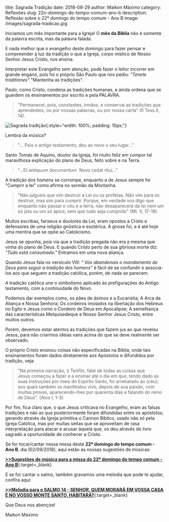 title: Sagrada Tradição
date: 2018-08-29
author: Maikon Máximo
category: Reflexões
slug: 22o-domingo-do-tempo-comum-ano-b
description: Reflexão sobre o 22º domingo do tempo comum - Ano B
image: /images/sagrada-tradicao.jpg

Iniciamos um mês importante para a Igreja! O **mês da Bíblia** não é somente da palavra escrita, mas da palavra falada.

E nada melhor que o evangelho deste domingo para fazer pensar e compreender à luz da tradição o que a Igreja, corpo místico de Nosso Senhor Jesus Cristo, nos ensina.

Interpretar este Evangelho sem atenção, pode fazer o leitor incorrer em grande engano, pois foi o próprio São Paulo que nos pediu: _"Tenete traditiones"_  "Mantenha as tradições". 

Paulo, como Cristo, condena as tradições humanas, e ainda ordena que se guardem os ensinamentos por escrito e pela PALAVRA.

>"Permanecei, pois, constantes, irmãos, e conservai as tradições que aprendestes, ou por nossas palavras, ou por nossa carta" (II Tess.II, 14).

![Sagrada tradição](/images/sagrada-tradicao.jpg){:style="width: 100%; padding: 10px;"}

Lembra da música?

>"... Pois o antigo testamento, deu ao novo o seu lugar..."

Santo Tomás de Aquino, doutor da Igreja, foi muito feliz em compor tal maravilhosa explicação do plano de Deus, feito sobre e na Terra.

>"...Et antiquum documentum 
Novo cedat ritui..."

A tradição dos homens se corrompe, enquanto a de Jesus sempre foi "Cumprir a lei" como afirma no sermão da Montanha.

>"Não julgueis que vim destruir a Lei ou os profetas. Não vim para os destruir, mas sim para cumprir. Porque, em verdade vos digo que enquanto não passar o céu e a terra, não desaparecerá da lei nem um só jota ou um só ápice, sem que tudo seja cumprido" (Mt. V, 17-18).

Muitos escribas, fariseus e doutores da Lei, eram opostos a Cristo e defensores de uma religião gnóstica e esotérica. 
A gnose foi, e é até hoje uma mentira que se opõe ao Catolicismo.

Jesus se opunha, pois via que a tradição pregada não era a mesma que vinha do plano de Deus. E quando Cristo perto de sua glóriosa morte diz: _"Tudo está consumado."_ Entramos em uma nova aliança.

Quando Jesus fala no versículo VIII:
_" Vós abandonais o mandamento de Deus para seguir a tradição dos homens"_ é fácil de se confundir e associa-los aos que seguem a tradição católica, porém, de nada se parecem.

A tradição católica une o simbolismo aplicado às prefigurações do Antigo testamento, com a continuidade do Novo. 

Podemos dar exemplos como, os pães de ásimos e a Eucaristia; A Arca da Aliança e Nossa Senhora; Os cordeiros imolados na libertação dos Hebreus no Egito e Jesus como o Cordeiro de Deus em Apocalipse; A semelhança das características Melquisedeque e Nosso Senhor Jesus Cristo, entre muitos outros. 

Porém, devemos estar atentos às tradições que fazem jus ao que revelou Jesus, para não criarmos ideias vans acima do que se deve realmente ser observado.

O próprio Cristo ensinou coisas não especificadas na Bíblia, onde tais ensinamentos foram dados diretamente aos Apóstolos e difundidos por tradição, veja:

>"Na primeira narração, ó Teófilo, falei de todas as coisas que Jesus começou a fazer e a ensinar até o dia em que, tendo dado as suas instruções por meio do Espírito Santo, foi arrebatado ao (céu); aos quais também se manifestou vivo, depois de sua paixão, com muitas provas, aparecendo-lhes por quarenta dias e falando do reino de Deus". (Atos I, 1-3)

Por fim, fica claro que, o que Jesus criticava no Evangelho, eram as falsas tradições e não as que posteriormente foram difundidas entre os apóstolos; gerando através da Igreja primitiva o Cannon Bíblico, usado não só pela Igreja Católica, mas por muitas seitas que se aproveitam de rasa interpretação para atacar e acusar àquela que, os deu através do livro sagrado a oportunidade de conhecer a Cristo. 

Se for tocar/cantar nessa missa deste **22º domingo do tempo comum - Ano B**, dia (02/09/2018),
aqui estão as nossas sugestões de músicas:

[**>>Sugestões de música para a missa do 22º domingo do tempo comum - Ano B**](https://musicasparamissa.com.br/sugestoes-para/22o-domingo-do-tempo-comum-ano-b/){:target=\_blank}

E se for cantar o salmo, também gravamos uma melodia que pode te ajudar, confira aqui:

[**>>Melodia para o SALMO 14 - SENHOR, QUEM MORARÁ EM VOSSA CASA E NO VOSSO MONTE SANTO, HABITARÁ?**](https://musicasparamissa.com.br/musica/salmo-14-senhor-quem-morara-em-vossa-casa-e-no-vosso-monte-santo-habitara/){:target=\_blank}

Que Deus nos abençoe!

Maikon Máximo
